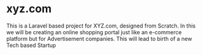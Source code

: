 # xyz.com
This is a Laravel based project for XYZ.com, designed from Scratch. In this we will be creating an online shopping portal just like an e-commerce platform but for Advertisement companies. This will lead to birth of a new Tech based Startup
